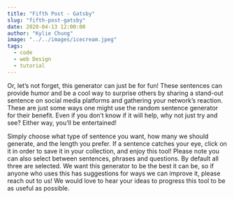 ```yaml
---
title: "Fifth Post - Gatsby"
slug: "fifth-post-gatsby"
date: 2020-04-13 12:00:00
author: "Kylie Chung"
image: "../../images/icecream.jpeg"
tags:
  - code
  - web Design
  - tutorial
---
```


Or, let’s not forget, this generator can just be for fun! These sentences can provide humor and be a cool way to surprise others by sharing a stand-out sentence on social media platforms and gathering your network’s reaction. These are just some ways one might use the random sentence generator for their benefit. Even if you don’t know if it will help, why not just try and see? Either way, you’ll be entertained!

Simply choose what type of sentence you want, how many we should generate, and the length you prefer. If a sentence catches your eye, click on it in order to save it in your collection, and enjoy this tool! Please note you can also select between sentences, phrases and questions. By default all three are selected. We want this generator to be the best it can be, so if anyone who uses this has suggestions for ways we can improve it, please reach out to us! We would love to hear your ideas to progress this tool to be as useful as possible.
